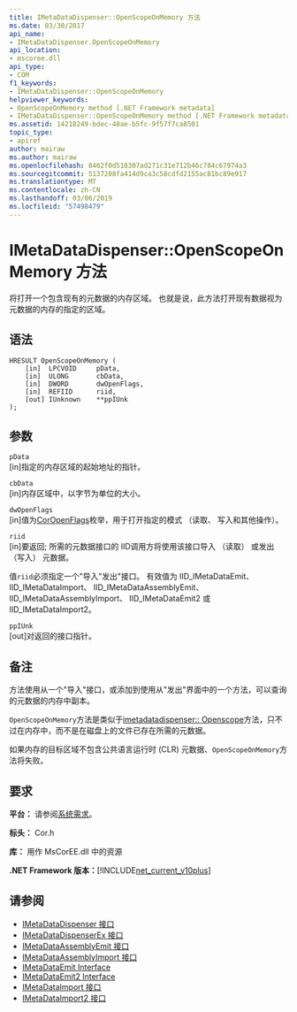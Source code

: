 ```yaml
---
title: IMetaDataDispenser::OpenScopeOnMemory 方法
ms.date: 03/30/2017
api_name:
- IMetaDataDispenser.OpenScopeOnMemory
api_location:
- mscoree.dll
api_type:
- COM
f1_keywords:
- IMetaDataDispenser::OpenScopeOnMemory
helpviewer_keywords:
- OpenScopeOnMemory method [.NET Framework metadata]
- IMetaDataDispenser::OpenScopeOnMemory method [.NET Framework metadata]
ms.assetid: 14218249-bdec-48ae-b5fc-9f57f7ca8501
topic_type:
- apiref
author: mairaw
ms.author: mairaw
ms.openlocfilehash: 8462f0d518307ad271c31e712b46c784c67974a3
ms.sourcegitcommit: 5137208fa414d9ca3c58cdfd2155ac81bc89e917
ms.translationtype: MT
ms.contentlocale: zh-CN
ms.lasthandoff: 03/06/2019
ms.locfileid: "57498479"
---
```

# <a name="imetadatadispenseropenscopeonmemory-method"></a>IMetaDataDispenser::OpenScopeOnMemory 方法
将打开一个包含现有的元数据的内存区域。 也就是说，此方法打开现有数据视为元数据的内存的指定的区域。  
  
## <a name="syntax"></a>语法  
  
```  
HRESULT OpenScopeOnMemory (  
    [in]  LPCVOID     pData,   
    [in]  ULONG       cbData,   
    [in]  DWORD       dwOpenFlags,   
    [in]  REFIID      riid,   
    [out] IUnknown    **ppIUnk  
);  
```  
  
## <a name="parameters"></a>参数  
 `pData`  
 [in]指定的内存区域的起始地址的指针。  
  
 `cbData`  
 [in]内存区域中，以字节为单位的大小。  
  
 `dwOpenFlags`  
 [in]值为[CorOpenFlags](../../../../docs/framework/unmanaged-api/metadata/coropenflags-enumeration.md)枚举，用于打开指定的模式 （读取、 写入和其他操作）。  
  
 `riid`  
 [in]要返回; 所需的元数据接口的 IID调用方将使用该接口导入 （读取） 或发出 （写入） 元数据。  
  
 值`riid`必须指定一个"导入"发出"接口。 有效值为 IID_IMetaDataEmit、 IID_IMetaDataImport、 IID_IMetaDataAssemblyEmit、 IID_IMetaDataAssemblyImport、 IID_IMetaDataEmit2 或 IID_IMetaDataImport2。  
  
 `ppIUnk`  
 [out]对返回的接口指针。  
  
## <a name="remarks"></a>备注  
 方法使用从一个"导入"接口，或添加到使用从"发出"界面中的一个方法，可以查询的元数据的内存中副本。  
  
 `OpenScopeOnMemory`方法是类似于[imetadatadispenser:: Openscope](../../../../docs/framework/unmanaged-api/metadata/imetadatadispenser-openscope-method.md)方法，只不过在内存中，而不是在磁盘上的文件已存在所需的元数据。  
  
 如果内存的目标区域不包含公共语言运行时 (CLR) 元数据、`OpenScopeOnMemory`方法将失败。  
  
## <a name="requirements"></a>要求  
 **平台：** 请参阅[系统需求](../../../../docs/framework/get-started/system-requirements.md)。  
  
 **标头：** Cor.h  
  
 **库：** 用作 MsCorEE.dll 中的资源  
  
 **.NET Framework 版本：**[!INCLUDE[net_current_v10plus](../../../../includes/net-current-v10plus-md.md)]  
  
## <a name="see-also"></a>请参阅
- [IMetaDataDispenser 接口](../../../../docs/framework/unmanaged-api/metadata/imetadatadispenser-interface.md)
- [IMetaDataDispenserEx 接口](../../../../docs/framework/unmanaged-api/metadata/imetadatadispenserex-interface.md)
- [IMetaDataAssemblyEmit 接口](../../../../docs/framework/unmanaged-api/metadata/imetadataassemblyemit-interface.md)
- [IMetaDataAssemblyImport 接口](../../../../docs/framework/unmanaged-api/metadata/imetadataassemblyimport-interface.md)
- [IMetaDataEmit Interface](../../../../docs/framework/unmanaged-api/metadata/imetadataemit-interface.md)
- [IMetaDataEmit2 Interface](../../../../docs/framework/unmanaged-api/metadata/imetadataemit2-interface.md)
- [IMetaDataImport 接口](../../../../docs/framework/unmanaged-api/metadata/imetadataimport-interface.md)
- [IMetaDataImport2 接口](../../../../docs/framework/unmanaged-api/metadata/imetadataimport2-interface.md)
